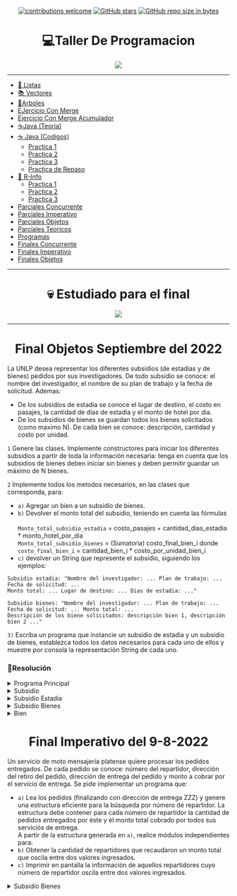 <div align="center">

[![contributions welcome](https://img.shields.io/badge/contributions-welcome-brightgreen.svg?style=flat)](https://github.com/Nomadiix/Taller-de-Programacion)
[![GitHub stars](https://img.shields.io/github/stars/Nomadiix/Taller-de-Programacion)](https://github.com/FabianMartinez1234567/Taller-de-Programacion/stargazers/)
[![GitHub repo size in bytes](https://img.shields.io/github/repo-size/Nomadiix/Taller-de-Programacion)](https://github.com/Nomadiix/Taller-de-Programacion)
 </div>

<h1 align="center"> 💻Taller De Programacion  </h1>
<div align="center">
  <img src="https://media.giphy.com/media/tJqyalvo9ahykfykAj/giphy.gif"/>
 </div>

---


- [🧾 Listas ](/Documentos/Listas.md)
- [📚 Vectores ](/Documentos/Vectores.md)
- [🌳Arboles ](/Documentos/Arboles.md)
- [EJercicio Con Merge](/Pascal/Practica/Semana_3/11.pas)
- [Ejercicio Con Merge Acumulador](/Pascal/Practica/Semana_3/12.pas)
- [☕Java (Teoria) ](/Documentos/Java.md)
- [☕  Java (Codigos)](/Documentos/Java2.md)
  - [Practica 1 ](/Documentos/Java_Practica1.md)
  - [Practica 2 ](/Documentos/Java_Practica2.md)
  - [Practica 3 ](/Documentos/Java_Practica3.md)
  - [Practica de Repaso ](/Documentos/Java_Practica4.md)
- [🤖 R-Info ](/Documentos/RInfo.md)
  - [Practica 1 ](/Documentos/Rinfo_Practica1.md)
  - [Practica 2 ](/Documentos/Rinfo_Practica2.md)
  - [Practica 3 ](/Documentos/Rinfo_Practica3.md)
- [Parciales Concurrente](/Documentos/ParcialesConcurrente.md)
- [Parciales Imperativo](/Documentos/ParcialesImperativo.md)
- [Parciales Objetos](/Documentos/ParcialesObjetos.md)
- [Parciales Teoricos](/Documentos/Teoria.md)
- [Programas](/Documentos/programas.md)
- [Finales Concurrente](/Documentos/FinalesConcurrente.md)
- [Finales Imperativo](/Documentos/FinalesImperativo.md)
- [Finales Objetos](/Documentos/FinalesObjetos.md)

---

<div align="center">

  # 💀 Estudiado para el final

  <img src="https://media.giphy.com/media/6i6DHjicGKMMHzws2a/giphy.gif"/>
</div>


---

<h1 align="center"> Final Objetos Septiembre del 2022</h1>

La UNLP desea representar los diferentes subsidios (de estadias y de bienes) pedidos por sus investigadores. De todo subsidio se conoce: el nombre del investigador, el nombre de su plan de trabajo y la fecha de solicitud. Ademas:

- De los subsidios de estadia se conoce el lugar de destino, el costo en pasajes, la cantidad de dias de estadia y el monto de hotel por dia.
- De los subsidios de bienes se guardan todos los bienes solicitados (como maximo N). De cada bien se conoce: descripción, cantidad y costo por unidad.

`1` Genere las clases. Implemente constructores para iniciar los diferentes subsidios a partir de toda la información necesaria: tenga en cuenta que los subsidios de bienes deben iniciar sin bienes y deben permitir guardar un máximo de N bienes.

`2` Implemente todos los metodos necesarios, en las clases que corresponda, para:

- `a)` Agregar un bien a un subsidio de bienes.
- `b)` Devolver el monto total del subsidio, teniendo en cuenta las fórmulas 
  <br><br>
  `Monto_total_subsidio_estadia` = costo_pasajes + cantidad_dias_estadia * monto_hotel_por_dia <br>
  `Monto_total_subsidio_bienes` =  (Sumatoria) costo_final_bien_i donde <br>
  `costo_final_bien_i` = cantidad_bien_i * costo_por_unidad_bien_i
- `c)` devolver un String que represente el subsidio, siguiendo los ejemplos:

```
Subsidio estadia: "Nombre del investigador: ... Plan de trabajo: ... 
Fecha de solicitud: ... 
Monto total: ... Lugar de destino: ... Dias de estadia: ..."
```

```
Subsidio bienes: "Nombre del investigador: ... Plan de trabajo: ...
Fecha de solicitud: ... Monto total: ...
Descripción de los biene solicitados: descripción bien 1, descripción bien 2 ..."
```

`3)` Escriba un programa que instancie un subsidio de estadia y un subsidio de bienes, establezca todos los datos necesarios para cada uno de ellos y muestre por consola la representación String de cada uno.


### 📝Resolución


<details> <summary>Programa Principal</summary>

```java

```

</details>

<details> <summary>Subsidio</summary>

```java
public class abstract Subsidio{
  private String nombreInv;
  private String nombrePlan;
  private String fecha;

  public Subsidio(String nombreInv, String nombrePlan, String fecha){
    this.nombreInv = nombreInv;
    this.nombrePlan = nombrePlan;
    this.fecha = fecha;
  }
  public abstract double devolverMonto();
}
```

</details>

<details> <summary>Subsidio Estadia</summary>

```java
public class SubsidioEstadia extends Subsidio {
  private String destino;
  private double costoE;
  private Integer cantDias;
  private double diaHotel;
  
  public SubsidioEstadia(String destino, double costoE, Integer cantDias, double diaHotel, String nombreInv, String nombrePlan, String fecha){
      super(nombreInv, nombrePlan, fecha);
      this.destino = destino;
      this.costoE = costoE;
      this.cantDias = cantDias;
      this.diaHotel = diaHotel;
    }

  public double devolverMonto(){
    return this.costoE + (this.cantDias * this.diaHotel)
  }

}
```

</details>

<details> <summary>Subsidio Bienes</summary>

```java
public class SubsidioBienes extends Subsidio{
  private Bien[] bienes;
  private Integer dimF;
  private Integer dimL;

  public SubsidioBienes(Integer N,String nombreInv, String nombrePlan, String fecha ){
    super(nombreInv, nombrePlan, fecha);
    this.dimF = N;
    for (int i = 0; i < N; i++){
      this.bienes[i]=null
    }
    this.dimL = 0;
  }
  public void agregarBien(Bien bien){
    this.bienes[this.dimL] = bien;
    this.dimL++;
  }
  public double devolverMonto(){
    double total = 0;
    for (int i = 0; i < this.dimL; i++){
      total += this.bienes[i].costoFinal();
    }
    return total;
  }
}
```

</details>

<details> <summary>Bien</summary>

```java
public class Bien {
  private String descripcion;
  private Integer cantidad;
  private double costoU;

  public Bien(String descripcion, Integer cantidad, double costoU){
    this.descripcion = descripcion;
    this.cantidad = cantidad;
    this.costoU = costoU;
  }

  public double costoFinal(){
    return this.cantidad * this.costoU;
  }
}
```

</details>



<h1 align="center"> Final Imperativo del 9-8-2022</h1>

Un servicio de moto mensajería platense quiere procesar los pedidos entregados. 
De cada pedido se conoce: número del repartidor, dirección del retiro del pedido, dirección de entrega del pedido y monto a cobrar por el servicio de entrega. Se pide implementar un programa que:

- `a)` Lea los pedidos (finalizando con dirección de entrega ZZZ) y genere una estructura eficiente para la búsqueda por número de repartidor. La estructura debe contener para cada número de repartidor la cantidad de pedidos entregados por éste y el monto total cobrado por todos sus serviciós de entrega. <br>
A partir de la estructura generada en `a)`, realice módulos independientes para:
- `b)` Obtener la cantidad de repartidores que recaudaron un monto total que oscila entre dos valores ingresados.
- `c)` Imprimir en pantalla la información de aquellos repartidores cuyo número de repartidor oscila entre dos valores ingresados.


</details>

<details> <summary>Subsidio Bienes</summary>

```pas
program finalAgosto;
type
  st = string[30];
  
  pedido = record
  	num:integer;
  	direccion_retiro:st;
    direccion_entrega:st;
    monto: integer ; // sabemos que es platita jajaja real 
  end;
  
  pedidoArbol = record
  	num:integer;
    cantPedidos:integer;
    direccion_entrega:st;
    montoTotal: integer ; // sabemos que es platita jajaja real 
  end;
  
  arbol=^nodo;
  nodo=record
    dato : pedidoArbol; 
   	hi : arbol;
   	hd : arbol;
  end ;
  
//PROCESOS

  procedure modificar_nodo(var a:arbol; p:pedido);
  begin
   a^.dato.cantPedidos:= a^.dato.cantPedidos+1;
   a^.dato.montoTotal:= a^.dato.montoTotal+ p.monto;
  end;
  
  procedure insertar_arbol (var a :arbol; p:pedido);
  begin
   if(a = nil)then begin 
    new(a);
    a^.dato.num:= p.num;
    a^.dato.cantPedidos:= 1;
    a^.dato.direccion_entrega:= p.direccion_entrega;
    a^.dato.montoTotal:= p.monto;
    a^.hi:=nil;
    a^.hd:=nil;
   end
   else 
     if( a^.dato.num < p.num )then 
       insertar_arbol(a^.hd,p)
     else 
        if( a^.dato.num> p.num )then 
          insertar_arbol(a^.hi,p)
        else 
           modificar_nodo(a,p)
       
  end;

  procedure leer_registro (var r:pedido);
  begin
    writeln ('ingrese direccion entrega: ');
    readln(r.direccion_entrega);
    if(r.direccion_entrega <> 'zzz')then begin
      writeln ('ingrese num: ');
      readln(r.num);
      writeln ('ingrese direccion retiro: ');
      readln(r.direccion_retiro);
      writeln ('ingrese monto: ');
      readln(r.monto);
    end;
  end;  
     
  procedure crear_arbol (var a : arbol );
  var
   registro: pedido;
  begin
    leer_registro (registro);
    while(registro.direccion_entrega <> 'zzz')do begin
      insertar_arbol(a,registro);
      leer_registro(registro);
    end;
  end;
      
 procedure recorrido_total(a : arbol ; var cantidad:integer; monto1, monto2:integer);
 begin
  if (a <> nil)then begin 
  	recorrido_total(a^.hi, cantidad, monto1, monto2);
  	if(a^.dato.montoTotal > monto1 ) and (a^.dato.montoTotal < monto2)then 
      cantidad:=cantidad+1;
    recorrido_total(a^.hd, cantidad,monto1,monto2); 
  end;
 end;  
 
 procedure imprimirDato( a:arbol);
 begin
   writeln('numero de repartidor: ',a^.dato.num ,'cantidad de Pedidos: ', a^.dato.cantPedidos,'monto total: ',a^.dato.montoTotal,'direcion entrega: ',a^.dato.direccion_entrega);
 end;
 
 procedure entre_rango (a:arbol; inf,sup:integer); // int = menor sup = mayor   3 al 6
 begin
  if (a <> nil)then begin
   if (a^.dato.num > inf) then 
     if(a^.dato.num < sup) then begin
       imprimirDato(a);
       entre_rango(a^.hi,inf,sup);
       entre_rango(a^.hd,inf,sup);
     end  
     else 
       entre_rango(a^.hi,inf,sup)
   else
     entre_rango(a^.hd,inf,sup);
 end; 
end;  
 
 
//PROGRAMA PRINCIPAL 
var
  a:arbol;
  cantidad_total:integer;
  monto1:integer;
  monto2:integer;
  repartidor1:integer;
  repartidor2:integer;
begin
  randomize;
  a:=nil;
  crear_arbol(a); 
  cantidad_total:=0;
  writeln('ingrese monto 1: '); readln(monto1);
  writeln('ingrese monto 2: '); readln(monto2);
  recorrido_total(a, cantidad_total, monto1, monto2);
  writeln('cantidad de repartidores con monto entre 1 y 2 : ' , cantidad_total);
  writeln('ingrese num inferior repartidor 1: '); readln(repartidor1);
  writeln('ingrese num superior repartidor 2: '); readln(repartidor2);
  entre_rango(a,repartidor1,repartidor2);
end.

```

</details>